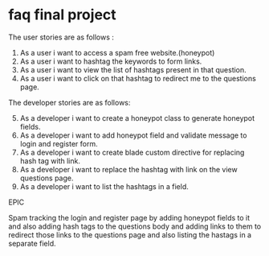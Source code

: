 # faq final project

The user stories are as follows : 

1. As a user i want to access a spam free website.(honeypot)                                      
3. As a user i want to hashtag the keywords to form links.
2. As a user i want to view the list of hashtags present in that question.
4. As a user i want to click on that hashtag to redirect me to the questions page.


The developer stories are  as follows:


5. As a developer i want to create a  honeypot class to generate honeypot fields.
6. As a developer i want to add honeypot field and validate message to login and register form.
7. As a developer i want to create blade custom directive for replacing hash tag with link.
8. As a developer i want to replace the hashtag with link on the view questions page.
9. As a developer i want to list the hashtags in a field.

EPIC

Spam tracking the login and register page by adding honeypot fields to it and also adding hash tags to the questions body and adding links to them to redirect those links  to the questions page and also listing the hastags in a separate field.